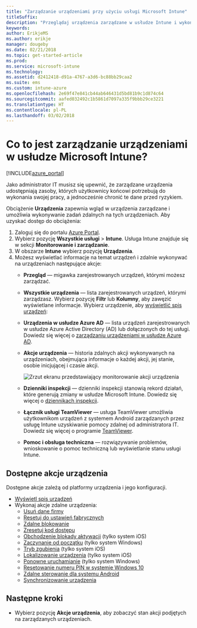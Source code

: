 ```yaml
---
title: "Zarządzanie urządzeniami przy użyciu usługi Microsoft Intune"
titleSuffix: 
description: "Przeglądaj urządzenia zarządzane w usłudze Intune i wykonuj na nich różne operacje."
keywords: 
author: ErikjeMS
ms.author: erikje
manager: dougeby
ms.date: 02/21/2018
ms.topic: get-started-article
ms.prod: 
ms.service: microsoft-intune
ms.technology: 
ms.assetid: d2412418-d91a-4767-a3d6-bc88bb29caa2
ms.suite: ems
ms.custom: intune-azure
ms.openlocfilehash: 2e69f47e841cb44ab646431d5bd81b9c1d874c64
ms.sourcegitcommit: aafed032492c1b5861d7097a335f9bbb29ce3221
ms.translationtype: HT
ms.contentlocale: pl-PL
ms.lasthandoff: 03/02/2018
---
```

# <a name="what-is-microsoft-intune-device-management"></a>Co to jest zarządzanie urządzeniami w usłudze Microsoft Intune?


[!INCLUDE[azure_portal](./includes/azure_portal.md)]

Jako administrator IT musisz się upewnić, że zarządzane urządzenia udostępniają zasoby, których użytkownicy końcowi potrzebują do wykonania swojej pracy, a jednocześnie chronić te dane przed ryzykiem.

Obciążenie **Urządzenia** zapewnia wgląd w urządzenia zarządzane i umożliwia wykonywanie zadań zdalnych na tych urządzeniach. Aby uzyskać dostęp do obciążenia:

1. Zaloguj się do portalu [Azure Portal](https://portal.azure.com).
2. Wybierz pozycję **Wszystkie usługi** > **Intune**. Usługa Intune znajduje się w sekcji **Monitorowanie i zarządzanie**.
3. W obszarze **Intune** wybierz pozycję **Urządzenia**.
4. Możesz wyświetlać informacje na temat urządzeń i zdalnie wykonywać na urządzeniach następujące akcje:
    - **Przegląd** — migawka zarejestrowanych urządzeń, którymi możesz zarządzać.
    - **Wszystkie urządzenia** — lista zarejestrowanych urządzeń, którymi zarządzasz. Wybierz pozycję **Filtr** lub **Kolumny**, aby zawęzić wyświetlane informacje. Wybierz urządzenie, aby [wyświetlić spis urządzeń](device-inventory.md):
    - **Urządzenia w usłudze Azure AD** — lista urządzeń zarejestrowanych w usłudze Azure Active Directory (AD) lub dołączonych do tej usługi. Dowiedz się więcej o [zarządzaniu urządzeniami w usłudze Azure AD](https://docs.microsoft.com/azure/active-directory/device-management-introduction).
    - **Akcje urządzenia** — historia zdalnych akcji wykonywanych na urządzeniach, obejmująca informacje o każdej akcji, jej stanie, osobie inicjującej i czasie akcji.

        ![Zrzut ekranu przedstawiający monitorowanie akcji urządzenia](./media/monitor-device-actions.png)

    - **Dzienniki inspekcji** — dzienniki inspekcji stanowią rekord działań, które generują zmiany w usłudze Microsoft Intune. Dowiedz się więcej o [dziennikach inspekcji](monitor-audit-logs.md).
    - **Łącznik usługi TeamViewer** — usługa TeamViewer umożliwia użytkownikom urządzeń z systemem Android zarządzanych przez usługę Intune uzyskiwanie pomocy zdalnej od administratora IT. Dowiedz się więcej o programie [TeamViewer](device-profile-android-teamviewer.md).
    - **Pomoc i obsługa techniczna** — rozwiązywanie problemów, wnioskowanie o pomoc techniczną lub wyświetlanie stanu usługi Intune.  
    
## <a name="available-device-actions"></a>Dostępne akcje urządzenia
Dostępne akcje zależą od platformy urządzenia i jego konfiguracji.

- [Wyświetl spis urządzeń](device-inventory.md)
- Wykonaj akcje zdalne urządzenia:
    - [Usuń dane firmy](devices-wipe.md#remove-company-data)
    - [Resetuj do ustawień fabrycznych](devices-wipe.md#factory-reset)
    - [Zdalne blokowanie](device-remote-lock.md)
    - [Zresetuj kod dostępu](device-passcode-reset.md)
    - [Obchodzenie blokady aktywacji](device-activation-lock-bypass.md) (tylko system iOS)
    - [Zaczynanie od początku](device-fresh-start.md) (tylko system Windows)
    - [Tryb zgubienia](device-lost-mode.md) (tylko system iOS)
    - [Lokalizowanie urządzenia](device-locate.md) (tylko system iOS)
    - [Ponowne uruchamianie](device-restart.md) (tylko system Windows)
    - [Resetowanie numeru PIN w systemie Windows 10](device-windows-pin-reset.md)
    - [Zdalne sterowanie dla systemu Android](device-profile-android-teamviewer.md)
    - [Synchronizowanie urządzenia](device-sync.md)


## <a name="next-steps"></a>Następne kroki

- Wybierz pozycję **Akcje urządzenia**, aby zobaczyć stan akcji podjętych na zarządzanych urządzeniach.
